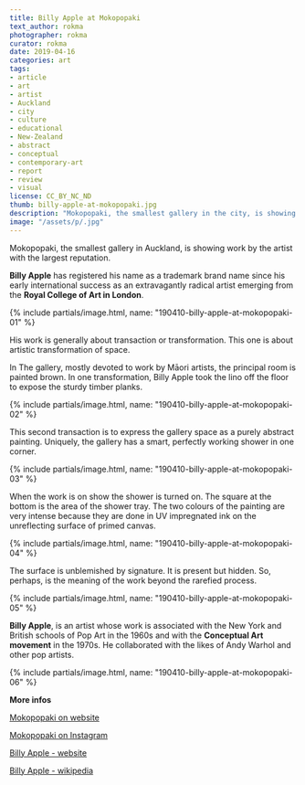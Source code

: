 ```yaml
---
title: Billy Apple at Mokopopaki
text_author: rokma
photographer: rokma
curator: rokma
date: 2019-04-16
categories: art
tags:
- article
- art
- artist
- Auckland
- city
- culture
- educational
- New-Zealand
- abstract
- conceptual
- contemporary-art
- report
- review
- visual
license: CC_BY_NC_ND
thumb: billy-apple-at-mokopopaki.jpg
description: "Mokopopaki, the smallest gallery in the city, is showing work by the artist with the largest reputation. Billy Apple has registered his name as a trademark brand name since his early international success as an extravagantly radical artist emerging from the Royal College of Art in London."
image: "/assets/p/.jpg"
---
```


Mokopopaki, the smallest gallery in Auckland, is showing work by the artist with the largest reputation.

**Billy Apple** has registered his name as a trademark brand name since his early international success as an extravagantly radical artist emerging from the **Royal College of Art in London**.

{% include partials/image.html, name: "190410-billy-apple-at-mokopopaki-01" %}

His work is generally about transaction or transformation. This one is about artistic transformation of space.


In The gallery, mostly devoted to work by Māori artists, the principal room is painted brown. In one transformation, Billy Apple took the lino off the floor to expose the sturdy timber planks.

{% include partials/image.html, name: "190410-billy-apple-at-mokopopaki-02" %}

This second transaction is to express the gallery space as a purely abstract painting. Uniquely, the gallery has a smart, perfectly working shower in
one corner.


{% include partials/image.html, name: "190410-billy-apple-at-mokopopaki-03" %}

When the work is on show the shower is turned on. The square at the bottom is the area
of the shower tray. The two colours of the painting are very intense because they are done in UV impregnated ink on the unreflecting surface of primed canvas.


{% include partials/image.html, name: "190410-billy-apple-at-mokopopaki-04" %}


The surface is unblemished by signature. It is present but hidden. So, perhaps, is the meaning of the work beyond the rarefied process.


{% include partials/image.html, name: "190410-billy-apple-at-mokopopaki-05" %}



**Billy Apple**, is an artist whose work is associated with the New York and British schools of Pop Art in the 1960s and with the **Conceptual Art movement** in the 1970s. He collaborated with the likes of Andy Warhol and other pop artists.

{% include partials/image.html, name: "190410-billy-apple-at-mokopopaki-06" %}



**More infos**

[Mokopopaki on website](http://mokopopaki.co.nz/)

[Mokopopaki on Instagram](https://www.instagram.com/mokopopaki/)

[Billy Apple - website](http://www.billyapple.com/)

[Billy Apple - wikipedia](https://en.wikipedia.org/wiki/Billy_Apple)
